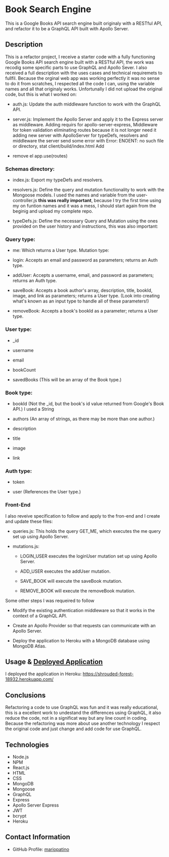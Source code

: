 # Book Search Engine
This is a Google Books API search engine built originaly with a RESTful API, and refactor it to be a GraphQL API built with Apollo Server.

## Description
This is a refactor project, I receive a starter code with a fully functioning Google Books API search engine built with a RESTful API, the work was recodig some specific parts to use GraphQL and Apollo Sever.
I also received a full description with the uses cases and  technical requiremets to fullfil. Because the orginal web app was working perfectly it was no sense to do it from scratches, I respected all the code I can, using the variable names and all that originaly works. Unfortunally I did not upload the original code, but this is what I worked on:

* auth.js: Update the auth middleware function to work with the GraphQL API.

* server.js: Implement the Apollo Server and apply it to the Express server as middleware. Adding requirs for apollo-server-express, Middleware for token validation  eliminating routes because it is not longer need it
adding new server with ApolloServer for typeDefs, resolvers and middleware
the server send some error with 
Error: ENOENT: no such file or directory, stat client/build/index.html
Add 
* remove el app.use(routes)


### Schemas directory:

* index.js: Export my typeDefs and resolvers.

* resolvers.js: Define the query and mutation functionality to work with the Mongoose models. I used the names and variable from the user-controller.js **this was really important**, because I try the first time using my on funtion names and it was a mess, I should start again from the beginig and upload my complete repo.

* typeDefs.js: Define the necessary Query and Mutation using the ones provided on the user history and instructions, this was also important:

### Query type:

*  me: Which returns a User type.
Mutation type:

* login: Accepts an email and password as parameters; returns an Auth type.

* addUser: Accepts a username, email, and password as parameters; returns an Auth type.

* saveBook: Accepts a book author's array, description, title, bookId, image, and link as parameters; returns a User type. (Look into creating what's known as an input type to handle all of these parameters!)

* removeBook: Accepts a book's bookId as a parameter; returns a User type.

### User type:

* _id

* username

* email

* bookCount

* savedBooks (This will be an array of the Book type.)

### Book type:

* bookId (Not the _id, but the book's id value returned from Google's Book API.) I used a String

* authors (An array of strings, as there may be more than one author.)

* description

* title

* image

* link

### Auth type:

* token

* user (References the User type.)

### Front-End
I also reveive specification to follow and apply to  the fron-end and I create and update these files:


* queries.js: This holds the query GET_ME, which  executes the me query set up using Apollo Server.

* mutations.js:

    - LOGIN_USER executes the loginUser mutation set up using Apollo Server.

    - ADD_USER executes the addUser mutation.

    - SAVE_BOOK will execute the saveBook mutation.

    - REMOVE_BOOK will execute the removeBook mutation.

Some other steps I was requeired to follow
- Modify the existing authentication middleware so that it works in the context of a GraphQL API.

- Create an Apollo Provider so that requests can communicate with an Apollo Server.

- Deploy the application to Heroku with a MongoDB database using MongoDB Atlas.




## Usage & [Deployed Application](https://shrouded-forest-18932.herokuapp.com/)

I deployed the application in Heroku: https://shrouded-forest-18932.herokuapp.com/ 

## Conclusions
Refactoring a code to use GraphQL was fun and it was really educational, this is a excellent work to undestand the differences using GraphQL, it also reduce the code, not in a significat way but any line count in coding.
Because the refactoring was more about use another technology I respect the original code and just change and add code for use GraphQL.
 
## Technologies


* Node.js
* NPM
* React.js
* HTML
* CSS
* MongoDB
* Mongoose
* GraphQL 
* Express 
* Apollo Server Express 
* JWT
* bcrypt 
* Heroku

## Contact Information

* GitHub Profile: [mariopatino](https://github.com/mariopatino)
